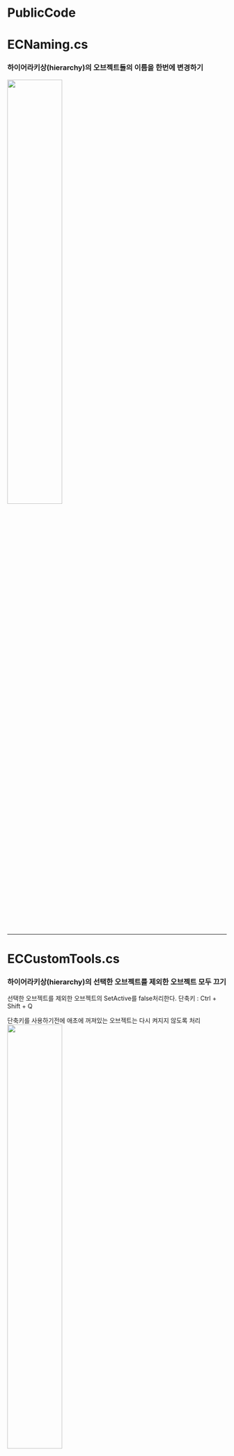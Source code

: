 # PublicCode

# ECNaming.cs
### 하이어라키상(hierarchy)의 오브젝트들의 이름을 한번에 변경하기
<img width="50%" src="https://user-images.githubusercontent.com/49916333/146865108-92d4eaae-6c7c-4844-bef4-2652fbdf2057.gif"/>

***
# ECCustomTools.cs
### 하이어라키상(hierarchy)의 선택한 오브젝트를 제외한 오브젝트 모두 끄기
선택한 오브젝트를 제외한 오브젝트의 SetActive를 false처리한다. 
단축키 : Ctrl + Shift + Q

단축키를 사용하기전에 애초에 꺼져있는 오브젝트는 다시 켜지지 않도록 처리  
<img width="50%" src="https://user-images.githubusercontent.com/49916333/146863401-c1329bb1-5f78-41f6-abaa-91b951869bb1.gif"/>
<img width="50%" src="https://user-images.githubusercontent.com/49916333/146863416-fee22c37-0354-45a4-bb57-f65c5ba38504.gif"/>

* 블로그 <https://funfunhanblog.tistory.com/403>
